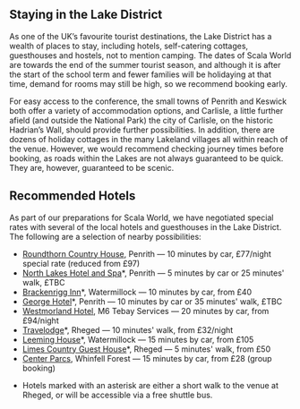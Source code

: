 ## Staying in the Lake District

As one of the UK’s favourite tourist destinations, the Lake District has a wealth of places to stay, including hotels, self-catering cottages, guesthouses and hostels, not to mention camping. The dates of Scala World are towards the end of the summer tourist season, and although it is after the start of the school term and fewer families will be holidaying at that time, demand for rooms may still be high, so we recommend booking early.

For easy access to the conference, the small towns of Penrith and Keswick both offer a variety of accommodation options, and Carlisle, a little further afield (and outside the National Park) the city of Carlisle, on the historic Hadrian’s Wall, should provide further possibilities. In addition, there are dozens of holiday cottages in the many Lakeland villages all within reach of the venue. However, we would recommend checking journey times before booking, as roads within the Lakes are not always guaranteed to be quick. They are, however, guaranteed to be scenic.

## Recommended Hotels

As part of our preparations for Scala World, we have negotiated special rates with several of the local hotels and guesthouses in the Lake District. The following are a selection of nearby possibilities:

 - [Roundthorn Country House](http://www.roundthorn.co.uk/), Penrith — 10 minutes by car, £77/night special rate (reduced from £97)
 - [North Lakes Hotel and Spa](http://www.shirehotels.co.uk/north-lakes)*, Penrith — 5 minutes by car or 25 minutes' walk, £TBC
 - [Brackenrigg Inn](http://www.brackenrigginn.co.uk/)*, Watermillock — 10 minutes by car, from £40
 - [George Hotel](http://www.lakedistricthotels.net/georgehotel)*, Penrith — 10 minutes by car or 35 minutes' walk, £TBC
 - [Westmorland Hotel](http://www.westmorlandhotel.com/), M6 Tebay Services — 20 minutes by car, from £94/night
 - [Travelodge](https://www.travelodge.co.uk/hotels/218/Penrith-hotel)*, Rheged — 10 minutes' walk, from £32/night
 - [Leeming House](http://www.macdonaldhotels.co.uk/our-hotels/macdonald-leeming-house)*, Watermillock — 15 minutes by car, from £105
 - [Limes Country Guest House](http://www.limespenrith.co.uk/)*, Rheged — 5 minutes' walk, from £50
 - [Center Parcs](http://www.centerparcs.co.uk/villages/whinfell), Whinfell Forest — 15 minutes by car, from £28 (group booking)

* Hotels marked with an asterisk are either a short walk to the venue at Rheged, or will be accessible via a free shuttle bus.
